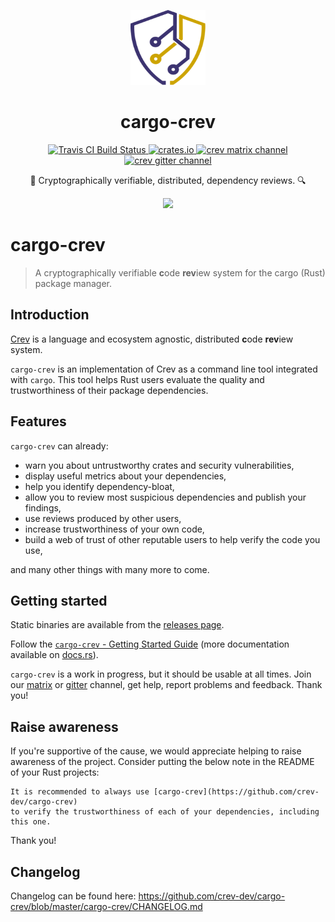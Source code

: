 <p align="center">
  <img src="design/crev_logo.svg" alt="cargo-crev" width="120" height="120" />
</p>

<h1 align="center">cargo-crev</h1>

<p align="center">
  <a href="https://travis-ci.org/crev-dev/cargo-crev">
      <img src="https://img.shields.io/travis/crev-dev/cargo-crev/master.svg?style=flat-square" alt="Travis CI Build Status">
  </a>
  <a href="https://crates.io/crates/cargo-crev">
      <img src="http://meritbadge.herokuapp.com/cargo-crev?style=flat-square" alt="crates.io">
  </a>
  <a href="https://matrix.to/#/!uBhYhtcoNlyEbzfYAW:matrix.org">
    <img src="https://img.shields.io/matrix/crev:matrix.org.svg?server_fqdn=matrix.org&style=flat-square" alt="crev matrix channel">
  </a>
  <a href="https://gitter.im/dpc/crev">
    <img src="https://img.shields.io/gitter/room/dpc/crev.svg?style=flat-square" alt="crev gitter channel">
  </a>
  <br>
</p>

<p align="center">🔑 Cryptographically verifiable, distributed, dependency reviews. 🔍</p>

<p align="center">
  <img src="https://i.imgur.com/nunWPxF.jpg">
  </a>
</p>

# cargo-crev

> A cryptographically verifiable **c**ode **rev**iew system for the cargo (Rust) package manager.

## Introduction

[Crev](https://github.com/crev-dev/crev/) is a language and ecosystem agnostic, distributed **c**ode **rev**iew system.

`cargo-crev` is an implementation of Crev as a command line tool integrated with `cargo`. This tool helps Rust users evaluate the quality and trustworthiness of their package dependencies.

## Features

`cargo-crev` can already:

* warn you about untrustworthy crates and security vulnerabilities,
* display useful metrics about your dependencies,
* help you identify dependency-bloat,
* allow you to review most suspicious dependencies and publish your findings,
* use reviews produced by other users,
* increase trustworthiness of your own code,
* build a web of trust of other reputable users to help verify the code you use,

and many other things with many more to come.

## Getting started

Static binaries are available from the [releases page](https://github.com/crev-dev/cargo-crev/releases).

Follow the [`cargo-crev` - Getting Started Guide](https://github.com/crev-dev/cargo-crev/blob/master/cargo-crev/src/doc/getting_started.md)
(more documentation available on [docs.rs](https://docs.rs/cargo-crev)).

`cargo-crev` is a work in progress, but it should be usable at all times.
Join our [matrix](https://matrix.to/#/!uBhYhtcoNlyEbzfYAW:matrix.org) or [gitter](https://gitter.im/crev-dev/cargo-crev) channel, get help,
report problems and feedback. Thank you!

## Raise awareness

If you're supportive of the cause, we would appreciate helping to raise awareness of the project. Consider putting the below note in the README of your Rust projects:

```
It is recommended to always use [cargo-crev](https://github.com/crev-dev/cargo-crev)
to verify the trustworthiness of each of your dependencies, including this one.
```

Thank you!

## Changelog

Changelog can be found here: https://github.com/crev-dev/cargo-crev/blob/master/cargo-crev/CHANGELOG.md
